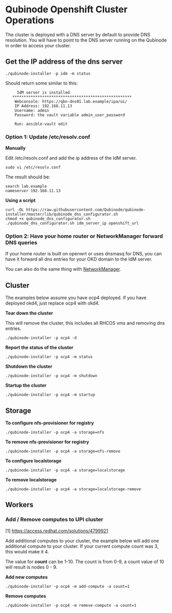 # Qubinode Openshift Cluster Operations 

The cluster is deployed with a DNS server by default to provide DNS resolution. You will have
to point to the DNS server running on the Qubinode in order to access your cluster.

## Get the IP address of the dns server

```
./qubinode-installer -p idm -m status
```

Should return some similar to this:

```
     IdM server is installed
   ****************************************************
    Webconsole: https://qbn-dns01.lab.example/ipa/ui/
    IP Address: 192.168.11.13
    Username: admin
    Password: the vault variable admin_user_password

    Run: ansible-vault edit
```

### Option 1: Update /etc/resolv.conf

**Manually**

Edit /etc/resolv.conf and add the ip address of the IdM server.

```
sudo vi /etc/resolv.conf
```

The result should be:

```
search lab.example
nameserver 192.168.11.13
```

**Using a script**

```
curl -OL https://raw.githubusercontent.com/Qubinode/qubinode-installer/master/lib/qubinode_dns_configurator.sh
chmod +x qubinode_dns_configurator.sh
./qubinode_dns_configurator.sh idm_server_ip openshift_url
```

### Option 2: Have your home router or NetworkManager forward DNS queries

If your home router is built on openwrt or uses dnsmasq for DNS, you can have it forward all dns entries for your OKD domain to the IdM server.

You can also do the same thing with [NetworkManager](https://fedoramagazine.org/using-the-networkmanagers-dnsmasq-plugin/).

## Cluster

The examples below assume you have ocp4 deployed. If you have deployed okd4, just replace ocp4 with okd4.

**Tear down the cluster**

This will remove the cluster, this includes all RHCOS vms and removing dns entries.

```=shell
./qubinode-installer -p ocp4 -d
```

**Report the status of the cluster**

```=shell
./qubinode-installer -p ocp4 -m status
```

**Shutdown the cluster**

```=shell
./qubinode-installer -p ocp4 -m shutdown
```

**Startup the cluster**

```=shell
./qubinode-installer -p ocp4 -m startup
```

## Storage
**To configure nfs-provisioner for registry**
```shell
./qubinode-installer -p ocp4 -a storage=nfs
```

**To remove nfs-provisioner for registry**
```shell
./qubinode-installer -p ocp4 -a storage=nfs-remove
```

**To configure localstorage**
```shell
./qubinode-installer -p ocp4 -a storage=localstorage
```

**To remove localstorage**
```shell
./qubinode-installer -p ocp4 -a storage=localstorage-remove
```

## Workers


### Add / Remove computes to UPI cluster

[1] https://access.redhat.com/solutions/4799921

Add additional computes to your cluster, the example below will add one
additional compute to your cluster. If your current compute count was 3, this would 
make it 4.

The value for **count** can be 1-10. The count is from 0-9, a count value of 10 will result is nodes 0 - 9.


**Add new computes**
```shell
./qubinode-installer -p ocp4 -m add-compute -a count=1
```

**Remove computes**
```shell
./qubinode-installer -p ocp4 -m remove-compute -a count=1
```
